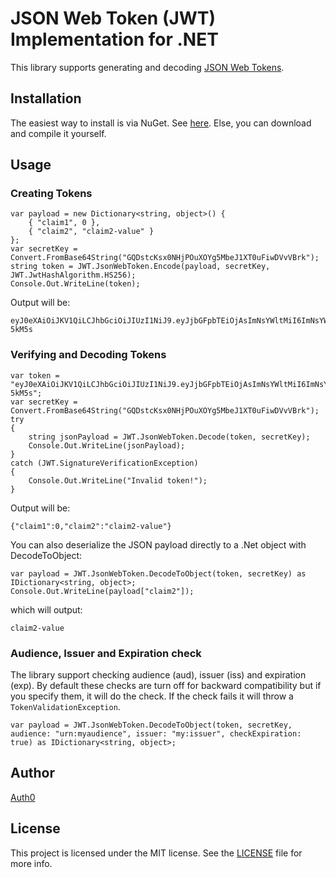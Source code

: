# JSON Web Token (JWT) Implementation for .NET

This library supports generating and decoding [JSON Web Tokens](http://tools.ietf.org/html/draft-jones-json-web-token-10).

## Installation
The easiest way to install is via NuGet.  See [here](https://nuget.org/packages/JWT).  Else, you can download and compile it yourself.

## Usage
### Creating Tokens
    var payload = new Dictionary<string, object>() {
        { "claim1", 0 },
        { "claim2", "claim2-value" }
    };
    var secretKey = Convert.FromBase64String("GQDstcKsx0NHjPOuXOYg5MbeJ1XT0uFiwDVvVBrk");
    string token = JWT.JsonWebToken.Encode(payload, secretKey, JWT.JwtHashAlgorithm.HS256);
    Console.Out.WriteLine(token);

Output will be:

    eyJ0eXAiOiJKV1QiLCJhbGciOiJIUzI1NiJ9.eyJjbGFpbTEiOjAsImNsYWltMiI6ImNsYWltMi12YWx1ZSJ9.8pwBI_HtXqI3UgQHQ_rDRnSQRxFL1SR8fbQoS-5kM5s

### Verifying and Decoding Tokens

    var token = "eyJ0eXAiOiJKV1QiLCJhbGciOiJIUzI1NiJ9.eyJjbGFpbTEiOjAsImNsYWltMiI6ImNsYWltMi12YWx1ZSJ9.8pwBI_HtXqI3UgQHQ_rDRnSQRxFL1SR8fbQoS-5kM5s";
    var secretKey = Convert.FromBase64String("GQDstcKsx0NHjPOuXOYg5MbeJ1XT0uFiwDVvVBrk");
    try
    {
        string jsonPayload = JWT.JsonWebToken.Decode(token, secretKey);
        Console.Out.WriteLine(jsonPayload);
    }
    catch (JWT.SignatureVerificationException)
    {
        Console.Out.WriteLine("Invalid token!");
    }

Output will be:

    {"claim1":0,"claim2":"claim2-value"}

You can also deserialize the JSON payload directly to a .Net object with DecodeToObject:

    var payload = JWT.JsonWebToken.DecodeToObject(token, secretKey) as IDictionary<string, object>;
    Console.Out.WriteLine(payload["claim2"]);

which will output:

    claim2-value

### Audience, Issuer and Expiration check

The library support checking audience (aud), issuer (iss) and expiration (exp). By default these checks are turn off for backward compatibility but if you specify them, it will do the check. If the check fails it will throw a `TokenValidationException`.

    var payload = JWT.JsonWebToken.DecodeToObject(token, secretKey, audience: "urn:myaudience", issuer: "my:issuer", checkExpiration: true) as IDictionary<string, object>;

## Author

[Auth0](auth0.com)

## License

This project is licensed under the MIT license. See the [LICENSE](LICENSE) file for more info.
